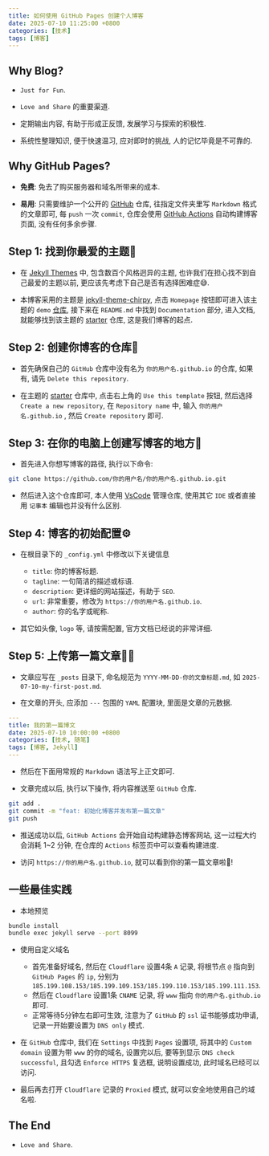```yaml
---
title: 如何使用 GitHub Pages 创建个人博客
date: 2025-07-10 11:25:00 +0800
categories: [技术]
tags: [博客]
---
```


## Why Blog?

- `Just for Fun`.

- `Love and Share` 的重要渠道.

- 定期输出内容, 有助于形成正反馈, 发展学习与探索的积极性.

- 系统性整理知识, 便于快速温习, 应对即时的挑战, 人的记忆毕竟是不可靠的.

## Why GitHub Pages?

- **免费**: 免去了购买服务器和域名所带来的成本.

- **易用**: 只需要维护一个公开的 [GitHub](https://github.com/) 仓库,  往指定文件夹里写 `Markdown` 格式的文章即可, 每 `push` 一次 `commit`, 仓库会使用 [GitHub Actions](https://github.com/features/actions) 自动构建博客页面, 没有任何多余步骤.

## Step 1: 找到你最爱的主题🥰

- 在 [Jekyll Themes](http://jekyllthemes.org/) 中, 包含数百个风格迥异的主题, 也许我们在担心找不到自己最爱的主题以前, 更应该先考虑下自己是否有选择困难症😅.

- 本博客采用的主题是 [jekyll-theme-chirpy](http://jekyllthemes.org/themes/jekyll-theme-chirpy/), 点击 `Homepage` 按钮即可进入该主题的 `demo` [仓库](https://github.com/cotes2020/jekyll-theme-chirpy/), 接下来在 `README.md` 中找到 `Documentation` 部分, 进入文档, 就能够找到该主题的 [starter](https://github.com/cotes2020/chirpy-starter) 仓库, 这是我们博客的起点.

## Step 2: 创建你博客的仓库🧱

- 首先确保自己的 `GitHub` 仓库中没有名为 `你的用户名.github.io` 的仓库, 如果有, 请先 `Delete this repository`.

- 在主题的 [starter](https://github.com/cotes2020/chirpy-starter) 仓库中, 点击右上角的 `Use this template` 按钮, 然后选择 `Create a new repository`, 在 `Repository name` 中, 输入 `你的用户名.github.io` , 然后 `Create repository` 即可.

## Step 3: 在你的电脑上创建写博客的地方📰

- 首先进入你想写博客的路径, 执行以下命令:

```bash
git clone https://github.com/你的用户名/你的用户名.github.io.git
```

- 然后进入这个仓库即可, 本人使用 [VsCode](https://code.visualstudio.com/) 管理仓库, 使用其它 `IDE` 或者直接用 `记事本` 编辑也并没有什么区别.

## Step 4: 博客的初始配置⚙️

- 在根目录下的 `_config.yml` 中修改以下关键信息

    * `title`: 你的博客标题.
    * `tagline`: 一句简洁的描述或标语.
    * `description`: 更详细的网站描述，有助于 `SEO`.
    * `url`: 非常重要，修改为 `https://你的用户名.github.io`.
    * `author`: 你的名字或昵称.

- 其它如头像, `logo` 等, 请按需配置, 官方文档已经说的非常详细.

## Step 5: 上传第一篇文章✍🏻

- 文章应写在 `_posts` 目录下, 命名规范为 `YYYY-MM-DD-你的文章标题.md`, 如 `2025-07-10-my-first-post.md`.

- 在文章的开头, 应添加 `---` 包围的 `YAML` 配置块, 里面是文章的元数据.

```yaml
---
title: 我的第一篇博文
date: 2025-07-10 10:00:00 +0800
categories: [技术, 随笔]
tags: [博客, Jekyll]
---
```

- 然后在下面用常规的 `Markdown` 语法写上正文即可.

- 文章完成以后, 执行以下操作, 将内容推送至 `GitHub` 仓库.

```bash
git add .
git commit -m "feat: 初始化博客并发布第一篇文章"
git push
```

- 推送成功以后, `GitHub Actions` 会开始自动构建静态博客网站, 这一过程大约会消耗 1~2 分钟, 在仓库的 `Actions` 标签页中可以查看构建进度.

- 访问 `https://你的用户名.github.io`, 就可以看到你的第一篇文章啦🥰!

## 一些最佳实践

- 本地预览

```bash
bundle install
bundle exec jekyll serve --port 8099
```

- 使用自定义域名

    - 首先准备好域名, 然后在 `Cloudflare` 设置4条 `A` 记录, 将根节点 `@` 指向到 `GitHub Pages` 的 `ip`, 分别为 `185.199.108.153/185.199.109.153/185.199.110.153/185.199.111.153`. 
    - 然后在 `Cloudflare` 设置1条 `CNAME` 记录, 将 `www` 指向 `你的用户名.github.io` 即可.
    - 正常等待5分钟左右即可生效, 注意为了 `GitHub` 的 `ssl` 证书能够成功申请, 记录一开始要设置为 `DNS only` 模式.

- 在 `GitHub` 仓库中, 我们在 `Settings` 中找到 `Pages` 设置项, 将其中的 `Custom domain` 设置为带 `www` 的你的域名, 设置完以后, 要等到显示 `DNS check successful`, 且勾选 `Enforce HTTPS` 复选框, 说明设置成功, 此时域名已经可以访问.

- 最后再去打开 `Cloudflare` 记录的 `Proxied` 模式, 就可以安全地使用自己的域名啦.

## The End

* `Love and Share`.
